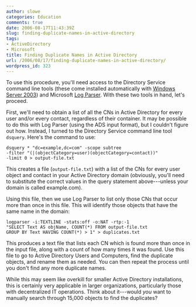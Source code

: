 ```yaml
---
author: slowe
categories: Education
comments: true
date: 2006-08-17T11:43:39Z
slug: finding-duplicate-names-in-active-directory
tags:
- ActiveDirectory
- Microsoft
title: Finding Duplicate Names in Active Directory
url: /2006/08/17/finding-duplicate-names-in-active-directory/
wordpress_id: 323
---
```


To use this procedure, you'll need access to the Directory Service command line tools (these come installed automatically with [Windows Server 2003](http://www.microsoft.com/windowsserver2003/default.mspx)) and Microsoft [Log Parser](http://www.microsoft.com/downloads/details.aspx?FamilyID=890cd06b-abf8-4c25-91b2-f8d975cf8c07&DisplayLang=en). With these two tools in hand, let's proceed.

First, we'll need to obtain a list of all the CNs in Active Directory for every user and/or every contact, regardless of their container. It may be possible to do this with Log Parser (using the ADS input format), but I couldn't figure out how. Instead, I turned to the Directory Service command line tool `dsquery`. Here's the command to use:

```text
dsquery * "dc=example,dc=com" -scope subtree
-filter "(|(objectCategory=user)(objectCategory=contact))"
-limit 0 > output-file.txt
```

This creates a file (`output-file.txt`) with a list of the CNs for every user object and contact in your Active Directory domain (obviously, you'll need to substitute the correct values in the query statement above---unless your domain is called example.com).

Using this file, then we use Log Parser to list only those CNs that occur more than once in this file. This will identify those objects that have the same name in the domain:

```text
logparser -i:TEXTLINE -stats:off -o:NAT -rtp:-1
"SELECT Text AS objName, COUNT(*) FROM output-file.txt
GROUP BY Text HAVING COUNT(*) > 1" > duplicates.txt
```

This produces a text file that lists each CN which is found more than once in the input file, along with a count of how many times it was found. Use this file to go to Active Directory Users and Computers, find the duplicate objects, and rename them as needed. You can then repeat the process until you don't find any more duplicate names.

While this may seem like overkill for smaller Active Directory installations, this is certainly very applicable in larger organizations, particularly those with decentralized IT operations. Think about it---would _you_ want to manually search through 15,000 objects to find the duplicates?
